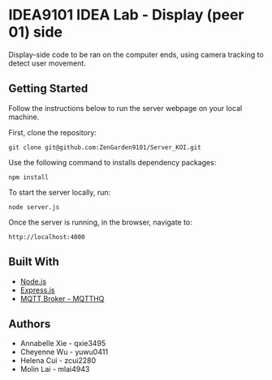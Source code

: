 # IDEA9101 IDEA Lab - Display (peer 01) side

Display-side code to be ran on the computer ends, using camera tracking to detect user movement.

## Getting Started
Follow the instructions below to run the server webpage on your local machine.

First, clone the repository:
```
git clone git@github.com:ZenGarden9101/Server_KOI.git
```

Use the following command to installs dependency packages:

```
npm install
```

To start the server locally, run:
```
node server.js
```

Once the server is running, in the browser, navigate to:

```
http://localhost:4000
```

## Built With

* [Node.js](https://nodejs.org/en)
* [Express.js](https://expressjs.com/)
* [MQTT Broker - MQTTHQ](https://mqtthq.com/)


## Authors

* Annabelle Xie - qxie3495
* Cheyenne Wu - yuwu0411
* Helena Cui - zcui2280
* Molin Lai - mlai4943
